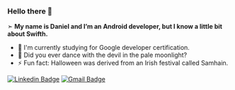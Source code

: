 ### Hello there 👋

➣ **My name is Daniel and I’m an Android developer, but I know a little bit about Swifth.**

- 🔭 I'm currently studying for Google developer certification.
- 💬 Did you ever dance with the devil in the pale moonlight?
- ⚡ Fun fact: Halloween was derived from an Irish festival called Samhain.


[![Linkedin Badge](https://img.shields.io/badge/LinkedIn-0077B5?style=for-the-badge&logo=linkedin&logoColor=white&link=https://www.linkedin.com/in/daniel-freitas-vilha//)](https://www.linkedin.com/in/daniel-freitas-vilha)
[![Gmail Badge](https://img.shields.io/badge/Gmail-D14836?style=for-the-badge&logo=gmaillogoColor=whitelink=mailto:danielvilha@gmail.com)](mailto:danielvilha@gmail.com)
